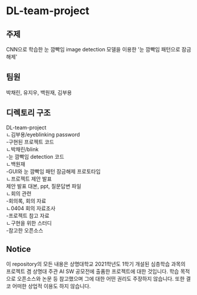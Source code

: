 # DL-team-project

## 주제
CNN으로 학습한 눈 깜빡임 image detection 모델을 이용한 '눈 깜빡임 패턴으로 잠금해제'

## 팀원
박채린, 유지우, 백원재, 김부용

## 디렉토리 구조
DL-team-project  
ㄴ김부용/eyeblinking password  
  -구현된 프로젝트 코드  
ㄴ박채린/blink  
  -눈 깜빡임 detection 코드  
ㄴ백원재  
  -GUI와 눈 깜빡임 패턴 잠금해제 프로토타입  
ㄴ프로젝트 제안 발표  
  제안 발표 대본, ppt, 질문답변 파일  
ㄴ회의 관련  
  -회의록, 회의 자료  
  ㄴ0404 회의 자료조사  
    -프로젝트 참고 자료  
  ㄴ구현을 위한 스터디  
    -참고한 오픈소스  
    
 ## Notice
 이 repository의 모든 내용은 상명대학교 2021학년도 1학기 개설된 심층학습 과목의 프로젝트 겸 상명대 주관 AI SW 공모전에 출품한 프로젝트에 대한 것입니다. 학습 목적으로 오픈소스와 논문 등 참고했으며 그에 대한 어떤 권리도 주장하지 않습니다. 또한 결코 어떠한 상업적 이용도 하지 않습니다.
